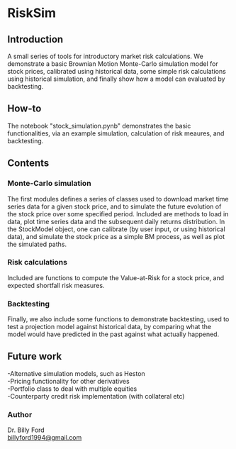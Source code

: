 # RiskSim
## Introduction
A small series of tools for introductory market risk calculations. We demonstrate a basic Brownian Motion Monte-Carlo simulation model for stock prices, calibrated using historical data, some simple risk calculations using historical simulation, and finally show how a model can evaluated by backtesting.

## How-to
The notebook "stock_simulation.pynb" demonstrates the basic functionalities, via an example simulation, calculation of risk meaures, and backtesting. 

## Contents
### Monte-Carlo simulation
The first modules defines a series of classes used to download market time series data for a given stock price, and to simulate the future evolution of the stock price over some specified period. Included are methods to load in data, plot time series data and the subsequent daily returns distribution. In the StockModel object, one can calibrate (by user input, or using historical data), and simulate the stock price as a simple BM process, as well as plot the simulated paths.

### Risk calculations
Included are functions to compute the Value-at-Risk for a stock price, and expected shortfall risk measures.

### Backtesting
Finally, we also include some functions to demonstrate backtesting, used to test a projection model against historical data, by comparing what the model would have predicted in the past against what actually happened.

## Future work
-Alternative simulation models, such as Heston  
-Pricing functionality for other derivatives  
-Portfolio class to deal with multiple equities  
-Counterparty credit risk implementation (with collateral etc)

### Author
Dr. Billy Ford  
billyford1994@gmail.com